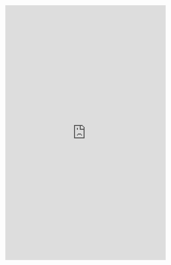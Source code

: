 <iframe class="repl" width="100%" height="800px" frameborder="0" src="https://repl.it/@azablan/mirrorArray?lite=true"></iframe>

